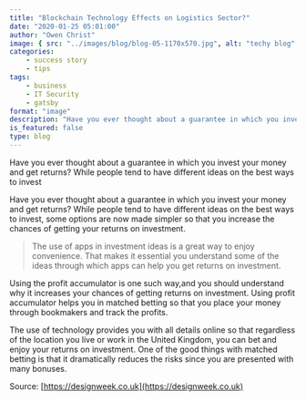 ```yaml
---
title: "Blockchain Technology Effects on Logistics Sector?"
date: "2020-01-25 05:01:00"
author: "Owen Christ"
image: { src: "../images/blog/blog-05-1170x570.jpg", alt: "techy blog" }
categories:
    - success story
    - tips
tags:
    - business
    - IT Security
    - gatsby
format: "image"
description: "Have you ever thought about a guarantee in which you invest your money and get returns?"
is_featured: false
type: blog
---
```


Have you ever thought about a guarantee in which you invest your money and get returns? While people tend to have different ideas on the best ways to invest

<!-- endexcerpt -->

Have you ever thought about a guarantee in which you invest your money and get returns? While people tend to have different ideas on the best ways to invest, some options are now made simpler so that you increase the chances of getting your returns on investment.

> The use of apps in investment ideas is a great way to enjoy convenience. That makes it essential you understand some of the ideas through which apps can help you get returns on investment.

Using the profit accumulator is one such way,and you should understand why it increases your chances of getting returns on investment. Using profit accumulator helps you in matched betting so that you place your money through bookmakers and track the profits.

The use of technology provides you with all details online so that regardless of the location you live or work in the United Kingdom, you can bet and enjoy your returns on investment.
One of the good things with matched betting is that it dramatically reduces the risks since you are presented with many bonuses.

Source: [https://designweek.co.uk](https://designweek.co.uk)
